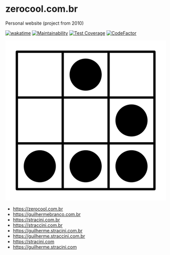 # zerocool.com.br

Personal website (project from 2010)

[![wakatime](https://wakatime.com/badge/github/guibranco/ZeroCool.svg)](https://wakatime.com/badge/github/guibranco/ZeroCool)
[![Maintainability](https://api.codeclimate.com/v1/badges/8607fdfd49998467e55c/maintainability)](https://codeclimate.com/github/guibranco/ZeroCool/maintainability)
[![Test Coverage](https://api.codeclimate.com/v1/badges/8607fdfd49998467e55c/test_coverage)](https://codeclimate.com/github/guibranco/ZeroCool/test_coverage)
[![CodeFactor](https://www.codefactor.io/repository/github/guibranco/ZeroCool/badge)](https://www.codefactor.io/repository/github/guibranco/ZeroCool)

![Hacker Glider](hackerGlider.png)

- https://zerocool.com.br
- https://guilhermebranco.com.br
- https://stracini.com.br
- https://straccini.com.br
- https://guilherme.stracini.com.br
- https://guilherme.straccini.com.br
- https://stracini.com
- https://guilherme.stracini.com
